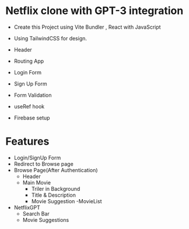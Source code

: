 # Netflix clone with GPT-3 integration

- Create this Project using Vite Bundler , React with JavaScript
- Using TailwindCSS for design. 

- Header
- Routing App
- Login Form
- Sign Up Form
- Form Validation
- useRef hook
- Firebase setup


# Features 
- Login/SignUp Form
- Redirect to Browse page
- Browse Page(After Authentication)
    - Header
    - Main Movie
        - Triler in Background
        - Title & Description
        - Movie Suggestion
            -MovieList 
- NetflixGPT
    - Search Bar
    - Movie Suggestions
    
